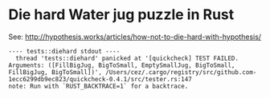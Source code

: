 # Die hard Water jug puzzle in Rust

See: http://hypothesis.works/articles/how-not-to-die-hard-with-hypothesis/

```
---- tests::diehard stdout ----
  thread 'tests::diehard' panicked at '[quickcheck] TEST FAILED. Arguments: ([FillBigJug, BigToSmall, EmptySmallJug, BigToSmall, FillBigJug, BigToSmall])', /Users/cez/.cargo/registry/src/github.com-1ecc6299db9ec823/quickcheck-0.4.1/src/tester.rs:147
note: Run with `RUST_BACKTRACE=1` for a backtrace.
```
